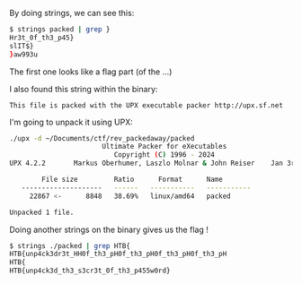 By doing strings, we can see this:
```bash
$ strings packed | grep }
Hr3t_0f_th3_p45}
slIT$}
}aw993u
```

The first one looks like a flag part (of the ...)

I also found this string within the binary:
```
This file is packed with the UPX executable packer http://upx.sf.net
```

I'm going to unpack it using UPX:

```bash
./upx -d ~/Documents/ctf/rev_packedaway/packed 
                       Ultimate Packer for eXecutables
                          Copyright (C) 1996 - 2024
UPX 4.2.2       Markus Oberhumer, Laszlo Molnar & John Reiser    Jan 3rd 2024

        File size         Ratio      Format      Name
   --------------------   ------   -----------   -----------
     22867 <-      8848   38.69%   linux/amd64   packed

Unpacked 1 file.
```

Doing another strings on the binary gives us the flag !

```bash
$ strings ./packed | grep HTB{
HTB{unp4ck3dr3t_HH0f_th3_pH0f_th3_pH0f_th3_pH0f_th3_pH
HTB{
HTB{unp4ck3d_th3_s3cr3t_0f_th3_p455w0rd}

```
